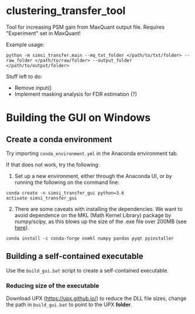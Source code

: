 # clustering_transfer_tool

Tool for increasing PSM gain from MaxQuant output file. Requires "Experiment" set in MaxQuant!

Example usage:
```shell
python -m simsi_transfer.main --mq_txt_folder </path/to/txt/folder> --raw_folder </path/to/raw/folder> --output_folder </path/to/output/folder>
```


Stuff left to do:
- Remove input()
- Implement masking analysis for FDR estimation (?)

# Building the GUI on Windows

## Create a conda environment

Try importing `conda_environment.yml` in the Anaconda environment tab.

If that does not work, try the following:

1. Set up a new environment, either through the Anaconda UI, or by running the following on the command line:

```
conda create -n simsi_transfer_gui python=3.6
activate simsi_transfer_gui
```

2. There are some caveats with installing the dependencies. We want to avoid dependence on the MKL (Math Kernel Library) package by numpy/scipy, as this blows up the size of the .exe file over 200MB (see [here](https://github.com/pyinstaller/pyinstaller/issues/2270)).

```
conda install -c conda-forge nomkl numpy pandas pyqt pyinstaller
```

## Building a self-contained executable

Use the `build_gui.bat` script to create a self-contained executable.


### Reducing size of the executable

Download UPX (https://upx.github.io/) to reduce the DLL file sizes, change the path in `build_gui.bat` to point to the UPX **folder**.
